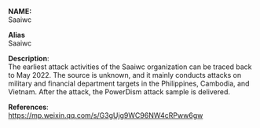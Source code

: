 **NAME:**  
Saaiwc


**Alias**  
Saaiwc


**Description**:   
The earliest attack activities of the Saaiwc organization can be traced back to May 2022. The source is unknown, and it mainly conducts attacks on military and financial department targets in the Philippines, Cambodia, and Vietnam. After the attack, the PowerDism attack sample is delivered.


**References**:  
https://mp.weixin.qq.com/s/G3gUjg9WC96NW4cRPww6gw